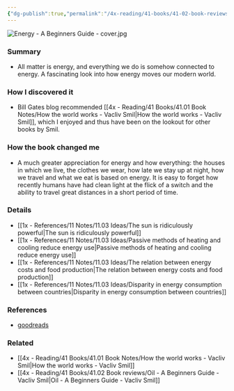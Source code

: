 ```yaml
---
{"dg-publish":true,"permalink":"/4x-reading/41-books/41-02-book-reviews/energy-a-beginners-guide-vaclav-smil/","title":"Energy - A Beginners Guide - Vaclav Smil","created":"2024-05-07T18:36:08.301+03:00","updated":"2024-06-05T17:30:52.053+03:00"}
---
```


![Energy - A Beginners Guide - cover.jpg](/img/user/4x%20-%20Reading/41%20Books/41.01%20Book%20Notes/Energy%20-%20A%20Beginners%20Guide%20-%20cover.jpg)
### Summary
- All matter is energy, and everything we do is somehow connected to energy. A fascinating look into how energy moves our modern world.

### How I discovered it
- Bill Gates blog recommended [[4x - Reading/41 Books/41.01 Book Notes/How the world works - Vacliv Smil\|How the world works - Vacliv Smil]], which I enjoyed and thus have been on the lookout for other books by Smil.

### How the book changed me
- A much greater appreciation for energy and how everything: the houses in which we live, the clothes we wear, how late we stay up at night, how we travel and what we eat is based on energy. It is easy to forget how recently humans have had clean light at the flick of a switch and the ability to travel great distances in a short period of time.

### Details
- [[1x - References/11 Notes/11.03 Ideas/The sun is ridiculously powerful\|The sun is ridiculously powerful]]
- [[1x - References/11 Notes/11.03 Ideas/Passive methods of heating and cooling reduce energy use\|Passive methods of heating and cooling reduce energy use]]
- [[1x - References/11 Notes/11.03 Ideas/The relation between energy costs and food production\|The relation between energy costs and food production]]
- [[1x - References/11 Notes/11.03 Ideas/Disparity in energy consumption between countries\|Disparity in energy consumption between countries]]

### References
- [goodreads](https://www.goodreads.com/book/show/632902.Energy)

### Related
- [[4x - Reading/41 Books/41.01 Book Notes/How the world works - Vacliv Smil\|How the world works - Vacliv Smil]]
- [[4x - Reading/41 Books/41.02 Book reviews/Oil - A Beginners Guide - Vacliv Smil\|Oil - A Beginners Guide - Vacliv Smil]]
